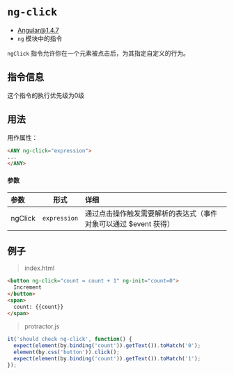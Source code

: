# `ng-click`
- Angular@1.4.7
- `ng` 模块中的指令

`ngClick` 指令允许你在一个元素被点击后，为其指定自定义的行为。


## 指令信息

这个指令的执行优先级为0级

## 用法

用作属性：

``` html
<ANY ng-click="expression">
...
</ANY>
```


#### 参数

| 参数 | 形式 | 详细 |
|:----|:---:|:----|
|ngClick|`expression`| 通过点击操作触发需要解析的表达式（事件对象可以通过 $event 获得）|


## 例子

> index.html

``` html
<button ng-click="count = count + 1" ng-init="count=0">
  Increment
</button>
<span>
  count: {{count}}
</span>

```

> protractor.js

``` javascript
it('should check ng-click', function() {
  expect(element(by.binding('count')).getText()).toMatch('0');
  element(by.css('button')).click();
  expect(element(by.binding('count')).getText()).toMatch('1');
});
```
